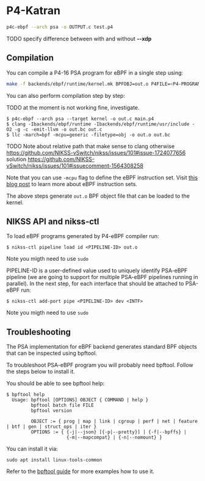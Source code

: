 # P4-Katran

```bash
p4c-ebpf --arch psa -o OUTPUT.c test.p4

```
TODO specify difference between with and without **--xdp**

## Compilation

You can compile a P4-16 PSA program for eBPF in a single step using:

```bash
make -f backends/ebpf/runtime/kernel.mk BPFOBJ=out.o P4FILE=<P4-PROGRAM>.p4 P4C=p4c-ebpf psa
```

You can also perform compilation step by step:

TODO at the moment is not working fine, investigate.

```
$ p4c-ebpf --arch psa --target kernel -o out.c main.p4
$ clang -Ibackends/ebpf/runtime -Ibackends/ebpf/runtime/usr/include -O2 -g -c -emit-llvm -o out.bc out.c
$ llc -march=bpf -mcpu=generic -filetype=obj -o out.o out.bc
```

TODO Note about relative path that make sense to clang otherwise https://github.com/NIKSS-vSwitch/nikss/issues/101#issue-1724077656 solution https://github.com/NIKSS-vSwitch/nikss/issues/101#issuecomment-1564308258

Note that you can use `-mcpu` flag to define the eBPF instruction set. Visit [this blog post](https://pchaigno.github.io/bpf/2021/10/20/ebpf-instruction-sets.html) to learn more about eBPF instruction sets.

The above steps generate `out.o` BPF object file that can be loaded to the kernel.

## NIKSS API and nikss-ctl

To load eBPF programs generated by P4-eBPF compiler run:

```
$ nikss-ctl pipeline load id <PIPELINE-ID> out.o
```
Note you migth need to use `sudo`

PIPELINE-ID is a user-defined value used to uniquely identify PSA-eBPF pipeline (we are going to support for multiple PSA-eBPF pipelines running in parallel). In the next step, for each interface that should be attached to PSA-eBPF run:

```
$ nikss-ctl add-port pipe <PIPELINE-ID> dev <INTF>
```

Note you migth need to use `sudo`

## Troubleshooting

The PSA implementation for eBPF backend generates standard BPF objects that can be inspected using bpftool.

To troubleshoot PSA-eBPF program you will probably need bpftool. Follow the steps below to install it.

You should be able to see bpftool help:

```
$ bpftool help
  Usage: bpftool [OPTIONS] OBJECT { COMMAND | help }
         bpftool batch file FILE
         bpftool version

         OBJECT := { prog | map | link | cgroup | perf | net | feature | btf | gen | struct_ops | iter }
         OPTIONS := { {-j|--json} [{-p|--pretty}] | {-f|--bpffs} |
                      {-m|--mapcompat} | {-n|--nomount} }
```

You can install it via:
```
sudo apt install linux-tools-common
```


Refer to the [bpftool guide](https://manpages.ubuntu.com/manpages/focal/man8/bpftool-prog.8.html) for more examples how to use it.
